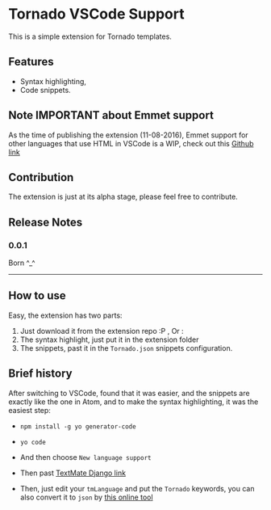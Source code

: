 # Tornado VSCode Support

This is a simple extension for Tornado templates.

## Features

- Syntax highlighting,
- Code snippets.

## Note IMPORTANT about Emmet support

As the time of publishing the extension (11-08-2016), Emmet support for other languages that use HTML in VSCode is a WIP, check out this [Github link](https://github.com/Microsoft/vscode/issues/9500 "Github link") 

## Contribution

The extension is just at its alpha stage, please feel free to contribute.


## Release Notes

### 0.0.1

Born ^_^

-----------------------------------------------------------------------------------------------------------

## How to use
Easy, the extension has two parts:

 
1.  Just download it from the extension repo :P , Or :
2.  The syntax highlight, just put it in the extension folder
3.  The snippets, past it in the `Tornado.json` snippets configuration.

## Brief history

After switching to VSCode, found that it was easier, and the snippets are exactly like the one in Atom, and to make the syntax highlighting, it was the easiest step:



- `npm install -g yo generator-code`



- `yo code`

- And then choose `New language
support`

- Then past [TextMate Django link](https://raw.githubusercontent.com/textmate/python-django.tmbundle/master/Syntaxes/HTML%20(Django).tmLanguage "TextMate ")
- Then, just edit your `tmLanguage` and put the `Tornado` keywords, you can also convert it to `json` by [this online tool](http://json2plist.sinaapp.com/ "This online tool")
